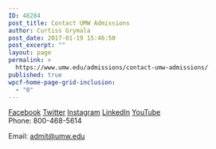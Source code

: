 ```yaml
---
ID: 48284
post_title: Contact UMW Admissions
author: Curtiss Grymala
post_date: 2017-01-19 15:46:50
post_excerpt: ""
layout: page
permalink: >
  https://www.umw.edu/admissions/contact-umw-admissions/
published: true
wpcf-home-page-grid-inclusion:
  - "0"
---
```

<div class="admissions-social-icons"><!--icons-->
<a class="genericon genericon-facebook" href="https://www.facebook.com/UniversityofMaryWashington"><span class="hidden">Facebook</span></a> <a class="genericon genericon-twitter" href="http://www.twitter.com/umarywash"><span class="hidden">Twitter</span></a> <a class="genericon genericon-instagram" href="https://instagram.com/uofmarywashington/"><span class="hidden">Instagram</span></a> <a class="genericon genericon-linkedin-alt" href="https://www.linkedin.com/edu/school?id=19588"><span class="hidden">LinkedIn</span></a> <a class="genericon genericon-youtube" href="https://www.youtube.com/user/umwedu"><span class="hidden">YouTube</span></a></div>
Phone: 800-468-5614

Email: <a href="mailto:admit@umw.edu">admit@umw.edu</a>